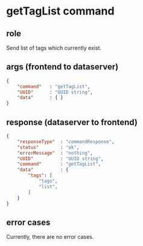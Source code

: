 # getTagList command
## role
 Send list of tags which currently exist.

## args (frontend to dataserver)
```json
{
    "command"   : "getTagList",
    "UUID"      : "UUID string",
    "data"      : { }
}
```

## response (dataserver to frontend)
```json
{
    "responseType"  : "commandResponse",
    "status"        : "ok",
    "errorMessage"  : "nothing",
    "UUID"          : "UUID string",
    "command"       : "getTagList",
    "data"          : { 
        "tags": [
            "tags",
            "list",
        ]
    }
}
```

## error cases
 Currently, there are no error cases.


